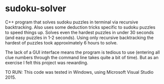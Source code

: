 # sudoku-solver
C++ program that solves sudoku puzzles in terminal via recursive backtracking. Also uses some deduction tricks specific to sudoku puzzles to speed things up. Solves even the hardest puzzles in under 30 seconds (and easy puzzles in 1-2 seconds). Using only recursive backtracking the hardest of puzzles took approximately 6 hours to solve.

The lack of a GUI interface means the program is tedious to use (entering all clue numbers through the command line takes quite a bit of time). But as an exercise I felt this project was rewarding.

TO RUN: This code was tested in Windows, using Microsoft Visual Studio 2015.

